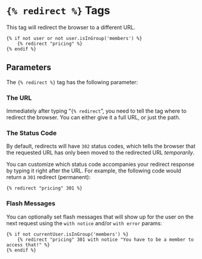 # `{% redirect %}` Tags

This tag will redirect the browser to a different URL.

```twig
{% if not user or not user.isInGroup('members') %}
    {% redirect "pricing" %}
{% endif %}
```

## Parameters

The `{% redirect %}` tag has the following parameter:

### The URL

Immediately after typing “`{% redirect`”, you need to tell the tag where to redirect the browser. You can either give it a full URL, or just the path.

### The Status Code

By default, redirects will have `302` status codes, which tells the browser that the requested URL has only been moved to the redirected URL *temporarily*.

You can customize which status code accompanies your redirect response by typing it right after the URL. For example, the following code would return a `301` redirect (permanent):

```twig
{% redirect "pricing" 301 %}
```

### Flash Messages

You can optionally set flash messages that will show up for the user on the next request using the `with notice` and/or `with error` params:

```twig
{% if not currentUser.isInGroup('members') %}
    {% redirect "pricing" 301 with notice "You have to be a member to access that!" %}
{% endif %}
```
